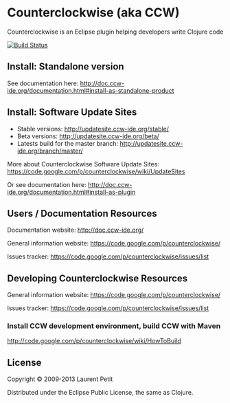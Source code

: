 # Counterclockwise (aka CCW)

Counterclockwise is an Eclipse plugin helping developers write Clojure code

[![Build Status](http://jenkins.ccw-ide.org/buildStatus/icon?job=ccw-master)](http://jenkins.ccw-ide.org/job/ccw-master/)


## Install: Standalone version

See documentation here: http://doc.ccw-ide.org/documentation.html#install-as-standalone-product


## Install: Software Update Sites

- Stable versions: http://updatesite.ccw-ide.org/stable/
- Beta versions: http://updatesite.ccw-ide.org/beta/
- Latests build for the master branch: http://updatesite.ccw-ide.org/branch/master/

More about Counterclockwise Software Update Sites: https://code.google.com/p/counterclockwise/wiki/UpdateSites 

Or see documentation here: http://doc.ccw-ide.org/documentation.html#install-as-plugin


## Users / Documentation Resources

Documentation website: http://doc.ccw-ide.org/

General information website: https://code.google.com/p/counterclockwise/

Issues tracker: https://code.google.com/p/counterclockwise/issues/list


## Developing Counterclockwise Resources

General information website: https://code.google.com/p/counterclockwise/

Issues tracker: https://code.google.com/p/counterclockwise/issues/list

### Install CCW development environment, build CCW with Maven

http://code.google.com/p/counterclockwise/wiki/HowToBuild

## License

Copyright © 2009-2013 Laurent Petit

Distributed under the Eclipse Public License, the same as Clojure.

